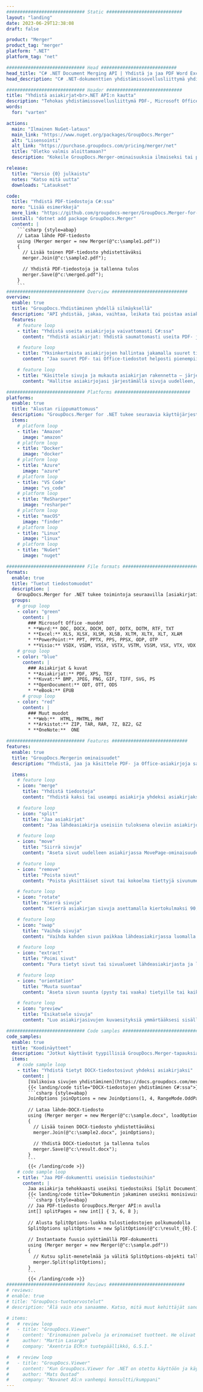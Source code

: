 ```yaml
---
############################# Static ############################
layout: "landing"
date: 2023-06-29T12:38:08
draft: false

product: "Merger"
product_tag: "merger"
platform: ".NET"
platform_tag: "net"

############################# Head ############################
head_title: "C# .NET Document Merging API | Yhdistä ja jaa PDF Word Excel EPUB"
head_description: "C# .NET-dokumenttien yhdistämissovellusliittymä yhdistää, jakaa, vaihtaa tai poistaa asiakirjasivuja PDF-, Microsoft Word-, Excel-, esityksistä, Visiosta ja kuvamuodoista."

############################# Header ############################
title: "Yhdistä asiakirjat<br>.NET API:n kautta"
description: "Tehokas yhdistämissovellusliittymä PDF-, Microsoft Office-, HTML- ja kuvatiedostojen käsittelyyn."
words:
  for: "varten"

actions:
  main: "Ilmainen NuGet-lataus"
  main_link: "https://www.nuget.org/packages/GroupDocs.Merger"
  alt: "Lisensointi"
  alt_link: "https://purchase.groupdocs.com/pricing/merger/net"
  title: "Oletko valmis aloittamaan?"
  description: "Kokeile GroupDocs.Merger-ominaisuuksia ilmaiseksi tai pyydä lisenssi"

release:
  title: "Versio {0} julkaistu"
  notes: "Katso mitä uutta"
  downloads: "Lataukset"

code:
  title: "Yhdistä PDF-tiedostoja C#:ssa"
  more: "Lisää esimerkkejä"
  more_link: "https://github.com/groupdocs-merger/GroupDocs.Merger-for-.NET"
  install: "dotnet add package GroupDocs.Merger"
  content: |
    ```csharp {style=abap}   
    // Lataa lähde PDF-tiedosto
    using (Merger merger = new Merger(@"c:\sample1.pdf"))
    {
      // Lisää toinen PDF-tiedosto yhdistettäväksi
      merger.Join(@"c:\sample2.pdf");

      // Yhdistä PDF-tiedostoja ja tallenna tulos
      merger.Save(@"c:\merged.pdf");
    }
    ```
############################# Overview ############################
overview:
  enable: true
  title: "GroupDocs.Yhdistäminen yhdellä silmäyksellä"
  description: "API yhdistää, jakaa, vaihtaa, leikata tai poistaa asiakirjoja, dioja ja kaavioita .NET-sovelluksissa"
  features:
    # feature loop
    - title: "Yhdistä useita asiakirjoja vaivattomasti C#:ssa"
      content: "Yhdistä asiakirjat: Yhdistä saumattomasti useita PDF- ja Office-tiedostoja yhdeksi asiakirjaksi, joka tukee monia muotoja. GroupDocs.Merger for .NET tekee asiakirjojen yhdistämisestä nopeaa ja vaivatonta."

    # feature loop
    - title: "Yksinkertaista asiakirjojen hallintaa jakamalla suuret tiedostot"
      content: "Jaa suuret PDF- tai Office-tiedostot helposti pienempiin, paremmin hallittaviin osiin. GroupDocs.Merger for .NET mahdollistaa asiakirjojen jakamisen tiettyjen sivujen, alueiden tai jopa yksittäisten sivujen vaivattomasti."

    # feature loop
    - title: "Käsittele sivuja ja mukauta asiakirjan rakennetta – järjestä uudelleen, vaihda tai poista"
      content: "Hallitse asiakirjojasi järjestämällä sivuja uudelleen, poistamalla tarpeettomia sivuja tai lisäämällä uusia. GroupDocs.Merger for .NET antaa sinulle mahdollisuuden muokata asiakirjan rakennetta, jolloin voit mukauttaa ja räätälöidä tiedostoja omien tarpeidesi mukaan."

############################# Platforms ############################
platforms:
  enable: true
  title: "Alustan riippumattomuus"
  description: "GroupDocs.Merger for .NET tukee seuraavia käyttöjärjestelmiä, kehyksiä ja paketinhallintaohjelmia"
  items:
    # platform loop
    - title: "Amazon"
      image: "amazon"
    # platform loop
    - title: "Docker"
      image: "docker"
    # platform loop
    - title: "Azure"
      image: "azure"
    # platform loop
    - title: "VS Code"
      image: "vs_code"
    # platform loop
    - title: "ReSharper"
      image: "resharper"
    # platform loop
    - title: "macOS"
      image: "finder"
    # platform loop
    - title: "Linux"
      image: "linux"
    # platform loop
    - title: "NuGet"
      image: "nuget"

############################# File formats ############################
formats:
  enable: true
  title: "Tuetut tiedostomuodot"
  description: |
    GroupDocs.Merger for .NET tukee toimintoja seuraavilla [asiakirjatiedostomuodoilla](https://docs.groupdocs.com/merger/net/supported-document-formats/).
  groups:
    # group loop
    - color: "green"
      content: |
        ### Microsoft Office -muodot
        * **Word:** DOC, DOCX, DOCM, DOT, DOTX, DOTM, RTF, TXT
        * **Excel:** XLS, XLSX, XLSM, XLSB, XLTM, XLTX, XLT, XLAM
        * **PowerPoint:** PPT, PPTX, PPS, PPSX, ODP, OTP
        * **Visio:** VSDX, VSDM, VSSX, VSTX, VSTM, VSSM, VSX, VTX, VDX
    # group loop
    - color: "blue"
      content: |
        ### Asiakirjat & kuvat
        * **Asiakirjat:** PDF, XPS, TEX
        * **Kuvat:** BMP, JPEG, PNG, GIF, TIFF, SVG, PS
        * **OpenDocument:** ODT, OTT, ODS
        * **eBook:** EPUB
      # group loop
    - color: "red"
      content: |
        ### Muut muodot
        * **Web:**  HTML, MHTML, MHT
        * **Arkistot:** ZIP, TAR, RAR, 7Z, BZ2, GZ
        * **OneNote:**  ONE

############################# Features ############################
features:
  enable: true
  title: "GroupDocs.Mergerin ominaisuudet"
  description: "Yhdistä, jaa ja käsittele PDF- ja Office-asiakirjoja saumattomasti"

  items:
    # feature loop
    - icon: "merge"
      title: "Yhdistä tiedostoja"
      content: "Yhdistä kaksi tai useampi asiakirja yhdeksi asiakirjaksi yhdistämällä tiettyjä sivuja tai sivualueita useista lähdeasiakirjoista."

    # feature loop
    - icon: "split"
      title: "Jaa asiakirjat"
      content: "Jaa lähdeasiakirja useisiin tuloksena oleviin asiakirjoihin käyttämällä jakamistoimintoa."

    # feature loop
    - icon: "move"
      title: "Siirrä sivuja"
      content: "Aseta sivut uudelleen asiakirjassa MovePage-ominaisuuden avulla."

    # feature loop
    - icon: "remove"
      title: "Poista sivut"
      content: "Poista yksittäiset sivut tai kokoelma tiettyjä sivunumeroita lähdeasiakirjasta."

    # feature loop
    - icon: "rotate"
      title: "Kierrä sivuja"
      content: "Kierrä asiakirjan sivuja asettamalla kiertokulmaksi 90, 180 tai 270 astetta käyttämällä RotatePages-toimintoa."

    # feature loop
    - icon: "swap"
      title: "Vaihda sivuja"
      content: "Vaihda kahden sivun paikkaa lähdeasiakirjassa luomalla uusi asiakirja vaihdetuilla sivupaikoilla."

    # feature loop
    - icon: "extract"
      title: "Poimi sivut"
      content: "Pura tietyt sivut tai sivualueet lähdeasiakirjasta ja luo uusi asiakirja, joka sisältää vain valitut sivut."

    # feature loop
    - icon: "orientation"
      title: "Muuta suuntaa"
      content: "Aseta sivun suunta (pysty tai vaaka) tietyille tai kaikille asiakirjan sivuille käyttämällä ChangeOrientation-toimintoa."

    # feature loop
    - icon: "preview"
      title: "Esikatsele sivuja"
      content: "Luo asiakirjasivujen kuvaesityksiä ymmärtääksesi sisällön ja rakenteen paremmin. Tee esikatselut kaikista tai vain tietyistä sivuista."

############################# Code samples ############################
code_samples:
  enable: true
  title: "Koodinäytteet"
  description: "Jotkut käyttävät tyypillisiä GroupDocs.Merger-tapauksia .NET-toimintoihin"
  items:
    # code sample loop
    - title: "Yhdistä tietyt DOCX-tiedostosivut yhdeksi asiakirjaksi"
      content: |
        [Valikoiva sivujen yhdistäminen](https://docs.groupdocs.com/merger/net/merge-pages-from-various-documents/) -ominaisuuden avulla voit purkaa ja yhdistää vain halutun sisällön kustakin tiedostosta. Tässä on esimerkki siitä, kuinka saada aikaan valikoiva sivujen yhdistäminen C#:lla:
        {{< landing/code title="DOCX-tiedostojen yhdistäminen C#:ssa">}}
        ```csharp {style=abap}   
        JoinOptions joinOptions = new JoinOptions(1, 4, RangeMode.OddPages);
        
        // Lataa lähde-DOCX-tiedosto
        using (Merger merger = new Merger(@"c:\sample.docx", loadOptions))
        {
          // Lisää toinen DOCX-tiedosto yhdistettäväksi
          merger.Join(@"c:\sample2.docx", joinOptions);
          
          // Yhdistä DOCX-tiedostot ja tallenna tulos
          merger.Save(@"c:\result.docx");
        }
        ```
        {{< /landing/code >}}
    # code sample loop
    - title: "Jaa PDF-dokumentti useisiin tiedostoihin"
      content: |
        Jaa asiakirja tehokkaasti useiksi tiedostoiksi [Split Document](https://docs.groupdocs.com/merger/net/split-document/) -ominaisuuden avulla, joka yksinkertaistaa tiettyjen osioiden tai sivujen hallintaa ja purkamista suurista asiakirjoista. Sen avulla voit jakaa asiakirjat pienempiin osiin eri kriteerien perusteella - sivualueen, aloitus-/loppusivujen, parittomien/parillisten sivunumeroiden mukaan jne.
        {{< landing/code title="Dokumentin jakaminen useiksi monisivuisiksi asiakirjoiksi">}}
        ```csharp {style=abap}   
        // Jaa PDF-tiedosto GroupDocs.Merger API:n avulla
        int[] splitPages = new int[] { 3, 6, 8 };
        
        // Alusta SplitOptions-luokka tulostiedostojen polkumuodolla
        SplitOptions splitOptions = new SplitOptions(@"c:\result_{0}.{1}", splitPages, SplitMode.Interval);
        
        // Instantaate fuusio syöttämällä PDF-dokumentti
        using (Merger merger = new Merger(@"c:\sample.pdf"))
        {
          // Kutsu split-menetelmää ja välitä SplitOptions-objekti tallentaaksesi tuloksena olevat asiakirjat
          merger.Split(splitOptions);
        }  
        ```
        {{< /landing/code >}}
############################# Reviews ############################
# reviews:
# enable: true
# title: "GroupDocs-tuotearvostelut"
# description: "Älä vain ota sanaamme. Katso, mitä muut kehittäjät sanovat sovellusliittymistämme"

# items:
#   # review loop
#   - title: "GroupDocs.Viewer"
#     content: "Erinomainen palvelu ja erinomaiset tuotteet. He olivat erittäin avuliaita ja reagoivia GroupDocs.Viewer for .NET -toteutusprosessin aikana, emmekä voi suositella heitä tarpeeksi voimakkaasti."
#     author: "Martin Lasarga"
#     company: "Axentria ECM:n tuotepäällikkö, G.S.I."

#   # review loop
#   - title: "GroupDocs.Viewer"
#     content: "Kun GroupDocs.Viewer for .NET on otettu käyttöön ja käytetty projektissa, se näyttää toimivan erittäin hyvin. Olen testannut monilla asiakirjoilla ja toistaiseksi hyvin. Kaikki, mitä olen heittänyt siihen, näkyy kauniisti ja näyttää yhtä hyvältä kuin PDF-katseluohjelmassa tai MS Wordissa."
#     author: "Mats Oustad"
#     company: "Novanet AS:n vanhempi konsultti/kumppani"
---
```

